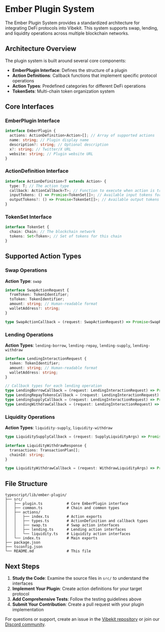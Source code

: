 # Ember Plugin System

The Ember Plugin System provides a standardized architecture for integrating DeFi protocols into Vibekit. This system supports swap, lending, and liquidity operations across multiple blockchain networks.

## Architecture Overview

The plugin system is built around several core components:

- **EmberPlugin Interface**: Defines the structure of a plugin
- **Action Definitions**: Callback functions that implement specific protocol operations
- **Action Types**: Predefined categories for different DeFi operations
- **TokenSets**: Multi-chain token organization system

## Core Interfaces

### EmberPlugin Interface

```typescript
interface EmberPlugin {
  actions: ActionDefinition<Action>[]; // Array of supported actions
  name: string; // Plugin display name
  description?: string; // Optional description
  x?: string; // Twitter/X URL
  website: string; // Plugin website URL
}
```

### ActionDefinition Interface

```typescript
interface ActionDefinition<T extends Action> {
  type: T; // The action type
  callback: ActionCallback<T>; // Function to execute when action is triggered
  inputTokens: () => Promise<TokenSet[]>; // Available input tokens for all chains
  outputTokens?: () => Promise<TokenSet[]>; // Available output tokens (optional)
}
```

### TokenSet Interface

```typescript
interface TokenSet {
  chain: Chain; // The blockchain network
  tokens: Set<Token>; // Set of tokens for this chain
}
```

## Supported Action Types

### Swap Operations

**Action Type**: `swap`

```typescript
interface SwapActionRequest {
  fromToken: TokenIdentifier;
  toToken: TokenIdentifier;
  amount: string; // Human-readable format
  walletAddress?: string;
}

type SwapActionCallback = (request: SwapActionRequest) => Promise<SwapResponse>;
```

### Lending Operations

**Action Types**: `lending-borrow`, `lending-repay`, `lending-supply`, `lending-withdraw`

```typescript
interface LendingInteractionRequest {
  token: TokenIdentifier;
  amount: string; // Human-readable format
  walletAddress: string;
}

// Callback types for each lending operation
type LendingBorrowCallback = (request: LendingInteractionRequest) => Promise<BorrowResponse>;
type LendingRepayTokensCallback = (request: LendingInteractionRequest) => Promise<RepayResponse>;
type LendingSupplyCallback = (request: LendingInteractionRequest) => Promise<SupplyResponse>;
type LendingWithdrawCallback = (request: LendingInteractionRequest) => Promise<WithdrawResponse>;
```

### Liquidity Operations

**Action Types**: `liquidity-supply`, `liquidity-withdraw`

```typescript
type LiquiditySupplyCallback = (request: SupplyLiquidityArgs) => Promise<LiquidityTransactionArtifact>;

interface LiquidityWithdrawResponse {
  transactions: TransactionPlan[];
  chainId: string;
}

type LiquidityWithdrawCallback = (request: WithdrawLiquidityArgs) => Promise<LiquidityWithdrawResponse>;
```


## File Structure

```
typescript/lib/ember-plugin/
├── src/
│   ├── plugin.ts           # Core EmberPlugin interface
│   ├── common.ts           # Chain and common types
│   ├── actions/
│   │   ├── index.ts        # Action exports
│   │   ├── types.ts        # ActionDefinition and callback types
│   │   ├── swap.ts         # Swap action interfaces
│   │   ├── lending.ts      # Lending action interfaces
│   │   └── liquidity.ts    # Liquidity action interfaces
│   └── index.ts            # Main exports
├── package.json
├── tsconfig.json
└── README.md               # This file
```

## Next Steps

1. **Study the Code**: Examine the source files in `src/` to understand the interfaces
2. **Implement Your Plugin**: Create action definitions for your target protocol
3. **Add Comprehensive Tests**: Follow the testing guidelines above
4. **Submit Your Contribution**: Create a pull request with your plugin implementation

For questions or support, create an issue in the [Vibekit repository](https://github.com/EmberAGI/arbitrum-vibekit/issues) or join our [Discord community](https://discord.com/invite/bgxWQ2fSBR). 